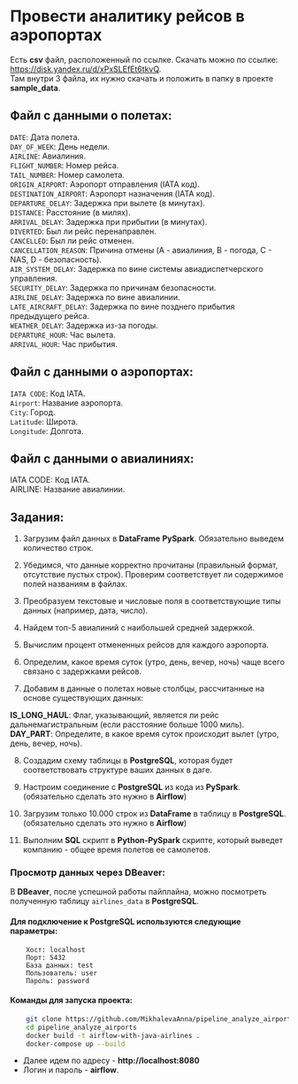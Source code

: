 # Провести аналитику рейсов в аэропортах
Есть **csv** файл, расположенный по ссылке. Скачать можно по ссылке: https://disk.yandex.ru/d/xPxSLEfEt6tkvQ. <br>
Там внутри 3 файла, их нужно скачать и положить в папку в проекте **sample_data**. 

## Файл с данными о полетах:

`DATE`: Дата полета. <br>
`DAY_OF_WEEK`: День недели. <br>
`AIRLINE`: Авиалиния. <br>
`FLIGHT_NUMBER`: Номер рейса. <br>
`TAIL_NUMBER`: Номер самолета. <br>
`ORIGIN_AIRPORT`: Аэропорт отправления (IATA код). <br>
`DESTINATION_AIRPORT`: Аэропорт назначения (IATA код). <br>
`DEPARTURE_DELAY`: Задержка при вылете (в минутах). <br>
`DISTANCE`: Расстояние (в милях). <br>
`ARRIVAL_DELAY`: Задержка при прибытии (в минутах). <br>
`DIVERTED`: Был ли рейс перенаправлен. <br>
`CANCELLED`: Был ли рейс отменен. <br>
`CANCELLATION_REASON`: Причина отмены (A - авиалиния, B - погода, C - NAS, D - безопасность). <br>
`AIR_SYSTEM_DELAY`: Задержка по вине системы авиадиспетчерского управления. <br>
`SECURITY_DELAY`: Задержка по причинам безопасности. <br>
`AIRLINE_DELAY`: Задержка по вине авиалинии. <br>
`LATE_AIRCRAFT_DELAY`: Задержка по вине позднего прибытия предыдущего рейса. <br>
`WEATHER_DELAY`: Задержка из-за погоды. <br>
`DEPARTURE_HOUR`: Час вылета. <br>
`ARRIVAL_HOUR`: Час прибытия. <br>

## Файл с данными о аэропортах:

`IATA CODE`: Код IATA. <br>
`Airport`: Название аэропорта. <br>
`City`: Город. <br>
`Latitude`: Широта. <br>
`Longitude`: Долгота. <br>

## Файл с данными о авиалиниях: 

IATA CODE: Код IATA. <br>
AIRLINE: Название авиалинии. <br>

## Задания:

1. Загрузим файл данных в **DataFrame** **PySpark**. Обязательно выведем количество строк.

2. Убедимся, что данные корректно прочитаны (правильный формат, отсутствие пустых строк). Проверим соответствует ли содержимое полей названиям в файлах.

3. Преобразуем текстовые и числовые поля в соответствующие типы данных (например, дата, число).

4. Найдем топ-5 авиалиний с наибольшей средней задержкой.

5. Вычислим процент отмененных рейсов для каждого аэропорта.

6. Определим, какое время суток (утро, день, вечер, ночь) чаще всего связано с задержками рейсов.

7. Добавим в данные о полетах новые столбцы, рассчитанные на основе существующих данных:

**IS_LONG_HAUL**: Флаг, указывающий, является ли рейс дальнемагистральным (если расстояние больше 1000 миль). <br>
**DAY_PART**: Определите, в какое время суток происходит вылет (утро, день, вечер, ночь). <br>

8. Создадим схему таблицы в **PostgreSQL**, которая будет соответствовать структуре ваших данных в даге.

9. Настроим соединение с **PostgreSQL** из кода из **PySpark**. (обязательно сделать это нужно в **Airflow**)

10. Загрузим только 10.000 строк из **DataFrame** в таблицу в **PostgreSQL**. (обязательно сделать это нужно в **Airflow**)

11. Выполним **SQL** скрипт в **Python-PySpark** скрипте, который выведет компанию - общее время полетов ее самолетов.

### Просмотр данных через DBeaver:
В **DBeaver**, после успешной работы пайплайна, можно посмотреть полученную таблицу `airlines_data` в **PostgreSQL**.


#### Для подключение к **PostgreSQL** используются следующие параметры:
```
    Хост: localhost
    Порт: 5432
    База данных: test
    Пользователь: user
    Пароль: password
```

#### Команды для запуска проекта:
```bash
    git clone https://github.com/MikhalevaAnna/pipeline_analyze_airports.git
    cd pipeline_analyze_airports
    docker build -t airflow-with-java-airlines .
    docker-compose up --build
```
    
- Далее идем по адресу - **http://localhost:8080**
- Логин и пароль - **airflow**.
